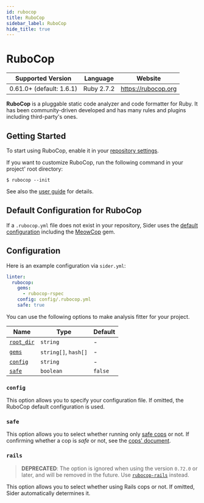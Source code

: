 ```yaml
---
id: rubocop
title: RuboCop
sidebar_label: RuboCop
hide_title: true
---
```


# RuboCop

| Supported Version        | Language   | Website             |
| ------------------------ | ---------- | ------------------- |
| 0.61.0+ (default: 1.6.1) | Ruby 2.7.2 | https://rubocop.org |

**RuboCop** is a pluggable static code analyzer and code formatter for Ruby.
It has been community-driven developed and has many rules and plugins including third-party's ones.

## Getting Started

To start using RuboCop, enable it in your [repository settings](../../getting-started/repository-settings.md).

If you want to customize RuboCop, run the following command in your project' root directory:

```console
$ rubocop --init
```

See also the [user guide](https://docs.rubocop.org/rubocop/usage/basic_usage) for details.

## Default Configuration for RuboCop

If a `.rubocop.yml` file does not exist in your repository, Sider uses the [default configuration](https://github.com/sider/runners/blob/master/images/rubocop/default_rubocop.yml)
including the [MeowCop](https://github.com/sider/meowcop) gem.

## Configuration

Here is an example configuration via `sider.yml`:

```yaml
linter:
  rubocop:
    gems:
      - rubocop-rspec
    config: config/.rubocop.yml
    safe: true
```

You can use the following options to make analysis fitter for your project.

| Name                                                                                  | Type                 | Default |
| ------------------------------------------------------------------------------------- | -------------------- | ------- |
| [`root_dir`](../../getting-started/custom-configuration.md#linteranalyzer_idroot_dir) | `string`             | -       |
| [`gems`](../../getting-started/custom-configuration.md#linteranalyzer_idgems)         | `string[]`, `hash[]` | -       |
| [`config`](#config)                                                                   | `string`             | -       |
| [`safe`](#safe)                                                                       | `boolean`            | `false` |

### `config`

This option allows you to specify your configuration file. If omitted, the RuboCop default configuration is used.

### `safe`

This option allows you to select whether running only [safe cops](https://docs.rubocop.org/rubocop/usage/auto_correct#safe-auto-correct) or not.
If confirming whether a cop is _safe_ or not, see the [cops' document](https://docs.rubocop.org/rubocop/cops).

### `rails`

> **DEPRECATED**: The option is ignored when using the version `0.72.0` or later, and will be removed in the future.
> Use [`rubocop-rails`](https://github.com/rubocop-hq/rubocop-rails) instead.

This option allows you to select whether using Rails cops or not. If omitted, Sider automatically determines it.
